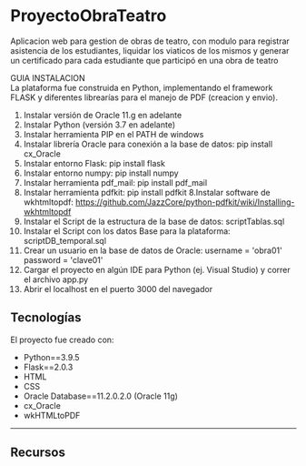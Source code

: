 # ProyectoObraTeatro
Aplicacion web para gestion de obras de teatro, con modulo para registrar asistencia de los estudiantes, liquidar los viaticos de los mismos y generar un certificado para cada estudiante que participó en una obra de teatro


GUIA INSTALACION  
La plataforma fue construida en Python, implementando el framework FLASK y diferentes librearías para el manejo de PDF (creacion y envio).

1. Instalar versión de Oracle 11.g en adelante
2. Instalar Python (versión 3.7 en adelante)
3. Instalar herramienta PIP en el PATH de windows
4. Instalar librería Oracle para conexión a la base de datos:
        pip install cx_Oracle
5. Instalar entorno Flask:
        pip install flask
6. Instalar entorno numpy:
        pip install numpy
6. Instalar herramienta pdf_mail:
        pip install pdf_mail
7. Instalar herramienta pdfkit:
        pip install pdfkit
8.Instalar software de wkhtmltopdf: 
        https://github.com/JazzCore/python-pdfkit/wiki/Installing-wkhtmltopdf
9. Instalar el Script de la estructura de la base de datos:
	scriptTablas.sql
10. Instalar el Script con los datos Base para la plataforma:
	scriptDB_temporal.sql
11. Crear un usuario en la base de datos de Oracle:
	username = 'obra01'
        password = 'clave01'
12. Cargar el proyecto en algún IDE para Python (ej. Visual Studio) y correr el archivo app.py
13. Abrir el localhost en el puerto 3000 del navegador




## Tecnologías
El proyecto fue creado con:
* Python==3.9.5
* Flask==2.0.3
* HTML
* CSS
* Oracle Database==11.2.0.2.0 (Oracle 11g)
* cx_Oracle
* wkHTMLtoPDF

___
## Recursos
